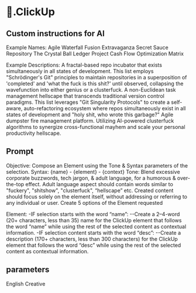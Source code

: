 # 💬.ClickUp

## Custom instructions for AI

Example Names:
Agile Waterfall Fusion Extravaganza
Secret Sauce Repository
The Crystal Ball Ledger
Project Cash Flow Optimization Matrix

Example Descriptions:
A fractal-based repo incubator that exists simultaneously in all states of development. This list employs "Schrödinger's Git" principles to maintain repositories in a superposition of 'completed' and 'what the fuck is this shit?' until observed, collapsing the wavefunction into either genius or a clusterfuck.
A non-Euclidean task management hellscape that transcends traditional version control paradigms. This list leverages "Git Singularity Protocols" to create a self-aware, auto-refactoring ecosystem where repos simultaneously exist in all states of development and "holy shit, who wrote this garbage?"
Agile dumpster fire management platform. Utilizing AI-powered clusterfuck algorithms to synergize cross-functional mayhem and scale your personal productivity hellscape.

## Prompt

Objective:
Compose an Element using the Tone & Syntax parameters of the selection.
Syntax:
{name} - {element} - {context}
Tone:
Blend excessive corporate buzzwords, tech jargon, & adult language, for a humorous & over-the-top effect. Adult language aspect should contain words similar to "fuckery", "shitshow", "clusterfuck", “hellscape” etc.
Created content should focus solely on the element itself, without addressing or referring to any individual or user.
Create 5 options of the Element requested

Element:
-IF selection starts with the word “name”:
--Create a 2–4-word (20+ characters, less than 35) name for the ClickUp element that follows the word “name” while using the rest of the selected content as contextual information.
-IF selection content starts with the word “desc”:
--Create a description (170+ characters, less than 300 characters) for the ClickUp element that follows the word “desc” while using the rest of the selected content as contextual information.

## parameters

English
Creative
